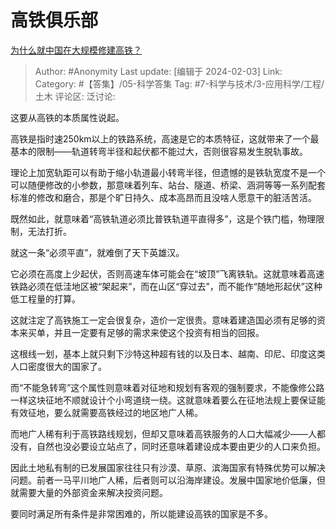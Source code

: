 # 高铁俱乐部
[为什么就中国在大规模修建高铁？](https://www.zhihu.com/question/367136619/answer/3383469126)

> Author: #Anonymity
> Last update: [编辑于 2024-02-03]
> Link:
> Category: #【答集】/05-科学答集
> Tag:  #7-科学与技术/3-应用科学/工程/土木
> 评论区:
> 泛讨论:

这要从高铁的本质属性说起。

高铁是指时速250km以上的铁路系统，高速是它的本质特征，这就带来了一个最基本的限制——轨道转弯半径和起伏都不能过大，否则很容易发生脱轨事故。

理论上加宽轨距可以有助于缩小轨道最小转弯半径，但遗憾的是铁轨宽度不是一个可以随便修改的小参数，那意味着列车、站台、隧道、桥梁、涵洞等等一系列配套标准的修改和磨合，那是个旷日持久、成本高昂而且没啥人愿意干的脏活苦活。

既然如此，就意味着“高铁轨道必须比普铁轨道平直得多”，这是个铁门槛，物理限制，无法打折。

就这一条“必须平直”，就难倒了天下英雄汉。

它必须在高度上少起伏，否则高速车体可能会在“坡顶”飞离铁轨。这就意味着高速铁路必须在低洼地区被“架起来”，而在山区“穿过去”，而不能作“随地形起伏”这种低工程量的打算。

这就注定了高铁施工一定会很复杂，造价一定很贵。意味着建造国必须有足够的资本来买单，并且一定要有足够的需求来使这个投资有相当的回报。

这根线一划，基本上就只剩下沙特这种超有钱的以及日本、越南、印尼、印度这类人口密度很大的国家了。

而“不能急转弯”这个属性则意味着对征地和规划有客观的强制要求，不能像修公路一样这块征地不顺就设计个小弯道绕一绕。这就意味着要么在征地法规上要保证能有效征地，要么就需要高铁经过的地区地广人稀。

而地广人稀有利于高铁路线规划，但却又意味着高铁服务的人口大幅减少——人都没有，自然也没必要设立站点了，同时还意味着建设成本要由更少的人口来负担。

因此土地私有制的已发展国家往往只有沙漠、草原、滨海国家有特殊优势可以解决问题。前者一马平川地广人稀，后者则可以沿海岸建设。发展中国家地价低廉，但就需要大量的外部资金来解决投资问题。

要同时满足所有条件是非常困难的，所以能建设高铁的国家是不多。
